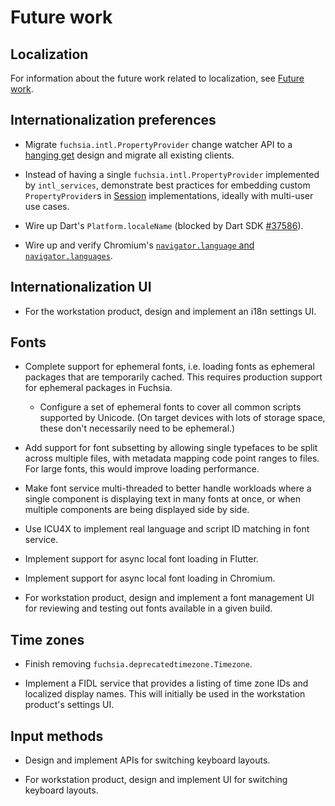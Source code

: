 # Future work

## Localization

For information about the future work related to localization, see
[Future work](./localization/future_work.md).

## Internationalization preferences

-   Migrate `fuchsia.intl.PropertyProvider` change watcher API to a
    [hanging get](/docs/concepts/api/fidl.md#hanging-get) design and migrate all
    existing clients.

-   Instead of having a single `fuchsia.intl.PropertyProvider` implemented by
    `intl_services`, demonstrate best practices for embedding custom
    `PropertyProvider`s in [Session](/docs/concepts/session/introduction.md)
    implementations, ideally with multi-user use cases.

-   Wire up Dart's `Platform.localeName` (blocked by Dart SDK
    [#37586](https://github.com/dart-lang/sdk/issues/37586)).

-   Wire up and verify Chromium's
    [`navigator.language` and `navigator.languages`][navigator-languages].

## Internationalization UI

-   For the workstation product, design and implement an i18n settings UI.

## Fonts

-   Complete support for ephemeral fonts, i.e. loading fonts as ephemeral
    packages that are temporarily cached. This requires production support for
    ephemeral packages in Fuchsia.

    -   Configure a set of ephemeral fonts to cover all common scripts supported
        by Unicode. (On target devices with lots of storage space, these don't
        necessarily need to be ephemeral.)

-   Add support for font subsetting by allowing single typefaces to be split
    across multiple files, with metadata mapping code point ranges to files. For
    large fonts, this would improve loading performance.

-   Make font service multi-threaded to better handle workloads where a single
    component is displaying text in many fonts at once, or when multiple
    components are being displayed side by side.

-   Use ICU4X to implement real language and script ID matching in font service.

-   Implement support for async local font loading in Flutter.

-   Implement support for async local font loading in Chromium.

-   For workstation product, design and implement a font management UI for
    reviewing and testing out fonts available in a given build.

## Time zones

-   Finish removing `fuchsia.deprecatedtimezone.Timezone`.

-   Implement a FIDL service that provides a listing of time zone IDs and
    localized display names. This will initially be used in the workstation
    product's settings UI.

## Input methods

-   Design and implement APIs for switching keyboard layouts.

-   For workstation product, design and implement UI for switching keyboard
    layouts.

<!--xrefs-->

[navigator-languages]: https://developer.mozilla.org/en-US/docs/Web/API/NavigatorLanguage/languages

